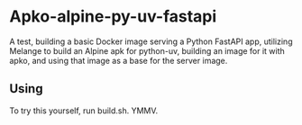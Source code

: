 # Apko-alpine-py-uv-fastapi
A test, building a basic Docker image serving a Python FastAPI app, utilizing Melange to build an Alpine apk for python-uv, building an image for it with apko, and using that image as a base for the server image.

## Using
To try this yourself, run build.sh. YMMV.
